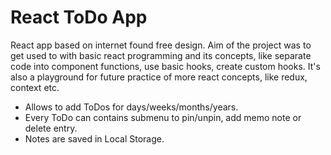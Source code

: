 # React ToDo App 
React app based on internet found free design. 
Aim of the project was to get used to with basic react programming and its concepts, like separate code into component functions, use basic hooks, create custom hooks. 
It's also a playground for future practice of more react concepts, like redux, context etc.


- Allows to add ToDos for days/weeks/months/years. 
- Every ToDo can contains submenu to pin/unpin, add memo note or delete entry.
- Notes are saved in Local Storage.
